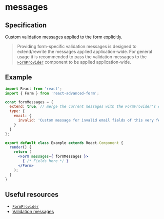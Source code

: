 # messages

## Specification

Custom validation messages applied to the form explicitly.

> Providing form-specific validation messages is designed to extend/rewrite the messages applied application-wide. For general usage it is recommended to pass the validation messages to the [`FormProvider`](../../formprovider.md) component to be applied application-wide.

## Example

```jsx
import React from 'react';
import { Form } from 'react-advanced-form';

const formMessages = {
  extend: true, // merge the current messages with the FormProvider's ones
  type: {
    email: {
      invalid: 'Custom message for invalid email fields of this very form'
    }
  }
};

export default class Example extends React.Component {
  render() {
    return (
      <Form messages={ formMessages }>
        { /* Fields here */ }
      </Form>
    );
  }
}
```

## Useful resources

* [`FormProvider`](../../formprovider.md)
* [Validation messages](../../../validation/messages.md)

